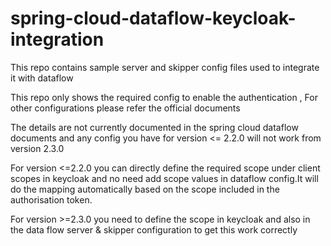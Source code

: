 # spring-cloud-dataflow-keycloak-integration

This repo contains sample server and skipper config files used to integrate it with dataflow

This repo only shows the required config to enable the authentication , For other configurations please refer the official documents

The details are not currently documented in the spring cloud dataflow documents and any config you have for version <= 2.2.0 will not work from version 2.3.0

For version <=2.2.0 you can directly define the required scope under client scopes in keycloak and no need add scope values in dataflow config.It will do the mapping automatically based on the scope included in the authorisation token.

For version >=2.3.0 you need to define the scope in keycloak and also in the data flow server & skipper configuration to get this work correctly